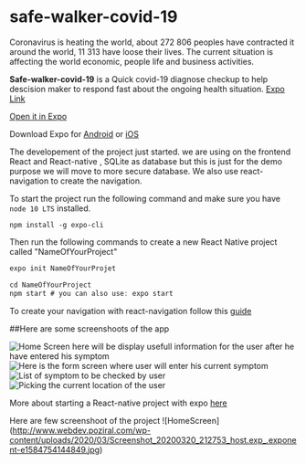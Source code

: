 # safe-walker-covid-19
Coronavirus is heating the world, about 272 806 peoples have contracted it around the world, 11 313 have loose their lives.
The current situation is affecting the world economic, people life and business activities. 

**Safe-walker-covid-19** is a  Quick covid-19 diagnose checkup to help descision maker to respond fast about the ongoing health situation.
[Expo Link]( https://expo.io/--/to-exp/exp%3A%2F%2Fexp.host%2F%40cloudmonde%2Fsafe_walker_covid_19)

 [Open it in Expo]( https://expo.io/--/to-exp/exp%3A%2F%2Fexp.host%2F%40cloudmonde%2Fsafe_walker_covid_19)
       
 Download Expo for [Android](http://bit.ly/2bZq5ew) or [iOS](http://apple.co/2c6HMtp)
 
 The developement of the project just started.
 we are using on the frontend React and React-native , SQLite as database but this is just for the demo purpose  we will move to more secure database. We also use react-navigation to create the navigation.
 
To start the project run the following command and make sure you have ```node 10 LTS``` installed.

```npm install -g expo-cli```

Then run the following commands to create a new React Native project called "NameOfYourProject"

```javascript 
expo init NameOfYourProjet

cd NameOfYourProject
npm start # you can also use: expo start
```
To create your navigation with react-navigation follow this [guide](https://reactnavigation.org/docs/getting-started)

##Here are some screenshoots of the app

![Home Screen here will be display usefull information for the user after he have entered his symptom](https://github.com/MariusMonkam/safe-walker-covid-19/blob/master/assets/Screenshot_20200320_212753_host.exp_.exponent-473x1024.jpg)
![Here is the form screen where user will enter his current symptom](https://github.com/MariusMonkam/safe-walker-covid-19/blob/master/assets/Screenshot_20200320_212810_host.exp_.exponent-473x1024.jpg)
![List of symptom to be checked by user ](https://github.com/MariusMonkam/safe-walker-covid-19/blob/master/assets/Screenshot_20200320_212924_host.exp_.exponent-473x1024.jpg)
![Picking the current location of the user ](https://github.com/MariusMonkam/safe-walker-covid-19/blob/master/assets/Screenshot_20200321_224248_host.exp.exponent.jpg)







More about starting a React-native project with expo [here ](https://reactnative.dev/docs/getting-started)

Here are few screenshoot of the project
![HomeScreen] (http://www.webdev.poziral.com/wp-content/uploads/2020/03/Screenshot_20200320_212753_host.exp_.exponent-e1584754144849.jpg)

